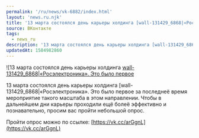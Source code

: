 ```yaml
---
permalink: '/ru/news/vk-6882/index.html'
layout: 'news.ru.njk'
title: '13 марта состоялся день карьеры холдинга [wall-131429_6868|«Росэлектроника».'
source: ВКонтакте
tags:
  - news_ru
description: '13 марта состоялся день карьеры холдинга [wall-131429_6868|«Росэлектроника».'
updatedAt: 1584982860
---
```

![13 марта состоялся день карьеры холдинга [wall-131429_6868|«Росэлектроника». Это было первое](https://sun9-8.userapi.com/impg/c857236/v857236578/1307d1/g55ljF0AWgo.jpg?size=1280x842&quality=96&sign=886939f450ce3f9ee4089882c832fc05&c_uniq_tag=cC8rqMkd__WUgEqFabP_0WijZRL_VNVU3kYjVaZN6k0&type=album)

13 марта состоялся день карьеры холдинга [wall-131429_6868|«Росэлектроника». Это было первое за последнеё время мероприятие такого масштаба в этом направлении. Чтобы в дальнейшем дни карьеры проходили ещё болеё эффективно и познавательно, просим вас пройти небольшой опрос.

Пройти опрос можно по ссылке: [https://vk.cc/arGgnL](https://vk.cc/arGgnL)

